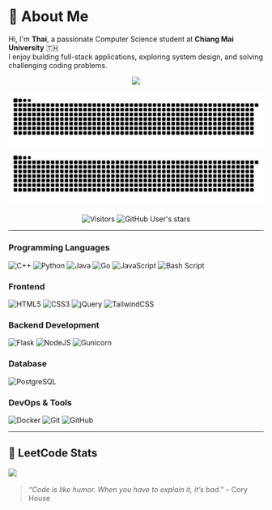 # 👋 About Me

Hi, I'm **Thai**, a passionate Computer Science student at **Chiang Mai University** 🇹🇭  
I enjoy building full-stack applications, exploring system design, and solving challenging coding problems.

<p align="center">
  <img src="http://github-profile-summary-cards.vercel.app/api/cards/profile-details?username=thapakon-thai&theme=github" />
  <br/>
<!--   <img src="https://github-readme-streak-stats.herokuapp.com/?user=thapakon-thai&theme=bright" alt="github-streak"/> -->
</p>

<p align="center">
  <img src="https://raw.githubusercontent.com/thapakon-thai/thapakon-thai/output/github-contribution-grid-snake-dark.svg#gh-dark-mode-only" alt="github contribution grid snake animation"/>
  <img src="https://raw.githubusercontent.com/thapakon-thai/thapakon-thai/output/github-contribution-grid-snake.svg#gh-light-mode-only" alt="github contribution grid snake animation"/>
</p>

<p align="center">
  <img alt="Visitors" src="https://komarev.com/ghpvc/?username=thapakon-thai">
  <img alt="GitHub User's stars" src="https://img.shields.io/github/stars/thapakon-thai?style=flat&label=Stars&color=%23e3b341">
</p>


---

### Programming Languages
![C++](https://img.shields.io/badge/c++-%2300599C.svg?style=for-the-badge&logo=c%2B%2B&logoColor=white)
![Python](https://img.shields.io/badge/python-3670A0?style=for-the-badge&logo=python&logoColor=ffdd54)
![Java](https://img.shields.io/badge/java-%23ED8B00.svg?style=for-the-badge&logo=openjdk&logoColor=white)
![Go](https://img.shields.io/badge/go-%2300ADD8.svg?style=for-the-badge&logo=go&logoColor=white)
![JavaScript](https://img.shields.io/badge/javascript-%23323330.svg?style=for-the-badge&logo=javascript&logoColor=%23F7DF1E)
![Bash Script](https://img.shields.io/badge/bash_script-%23121011.svg?style=for-the-badge&logo=gnu-bash&logoColor=white)

### Frontend 
![HTML5](https://img.shields.io/badge/html5-%23E34F26.svg?style=for-the-badge&logo=html5&logoColor=white)
![CSS3](https://img.shields.io/badge/css3-%231572B6.svg?style=for-the-badge&logo=css3&logoColor=white)
![jQuery](https://img.shields.io/badge/jquery-%230769AD.svg?style=for-the-badge&logo=jquery&logoColor=white)
![TailwindCSS](https://img.shields.io/badge/tailwindcss-%2338B2AC.svg?style=for-the-badge&logo=tailwind-css&logoColor=white)

### Backend Development
![Flask](https://img.shields.io/badge/flask-%23000.svg?style=for-the-badge&logo=flask&logoColor=white)
![NodeJS](https://img.shields.io/badge/node.js-6DA55F?style=for-the-badge&logo=node.js&logoColor=white)
![Gunicorn](https://img.shields.io/badge/gunicorn-%298729.svg?style=for-the-badge&logo=gunicorn&logoColor=white)

### Database
![PostgreSQL](https://img.shields.io/badge/postgres-%23316192.svg?style=for-the-badge&logo=postgresql&logoColor=white)

### DevOps & Tools
![Docker](https://img.shields.io/badge/docker-%230db7ed.svg?style=for-the-badge&logo=docker&logoColor=white)
![Git](https://img.shields.io/badge/git-%23F05033.svg?style=for-the-badge&logo=git&logoColor=white)
![GitHub](https://img.shields.io/badge/github-%23121011.svg?style=for-the-badge&logo=github&logoColor=white)

---

## 🧠 LeetCode Stats
<p >

  <img src="https://leetcard.jacoblin.cool/thapakon-thai?ext=heatmap"/>
</p>

>  *“Code is like humor. When you have to explain it, it’s bad.”* – Cory House
